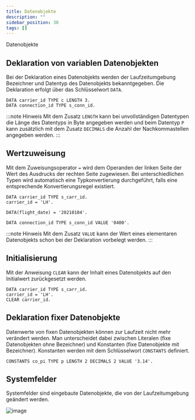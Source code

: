 ```yaml
---
title: Datenobjekte
description: ""
sidebar_position: 30
tags: []
---
```


Datenobjekte 

## Deklaration von variablen Datenobjekten
Bei der Deklaration eines Datenobjekts werden der Laufzeitumgebung Bezeichner und Datentyp des Datenobjekts bekanntgegeben. Die Deklaration erfolgt über das Schlüsselwort `DATA`.

```abap
DATA carrier_id TYPE c LENGTH 3.
DATA connection_id TYPE s_conn_id.
```

:::note Hinweis
Mit dem Zusatz `LENGTH` kann bei unvollständigen Datentypen die Länge des Datentyps in Byte angegeben werden und beim Datentyp `P` kann zusätzlich mit dem Zusatz `DECIMALS` die Anzahl der Nachkommastellen angegeben werden.
:::

## Wertzuweisung
Mit dem Zuweisungsoperator `=` wird dem Operanden der linken Seite der Wert des Ausdrucks der rechten Seite zugewiesen. Bei unterschiedlichen Typen wird automatisch eine Typkonvertierung durchgeführt, falls eine entsprechende Konvertierungsregel existiert.

```abap
DATA carrier_id TYPE s_carr_id.
carrier_id = 'LH'.

DATA(flight_date) = '20210104'.

DATA connection_id TYPE s_conn_id VALUE '0400'.
```

:::note Hinweis
Mit dem Zusatz `VALUE` kann der Wert eines elementaren Datenobjekts schon bei der Deklaration vorbelegt werden.
:::

## Initialisierung
Mit der Anweisung `CLEAR` kann der Inhalt eines Datenobjekts auf den Initialwert zurückgesetzt werden.

```abap
DATA carrier_id TYPE s_carr_id.
carrier_id = 'LH'.
CLEAR carrier_id.
```

## Deklaration fixer Datenobjekte
Datenwerte von fixen Datenobjekten können zur Laufzeit nicht mehr verändert werden. Man unterscheidet dabei zwischen Literalen (fixe Datenobjekten ohne Bezeichner) und Konstanten (fixe Datenobjekte mit Bezeichner). Konstanten werden mit dem Schlüsselwort 
`CONSTANTS` definiert.

```abap
CONSTANTS co_pi TYPE p LENGTH 2 DECIMALS 2 VALUE '3.14'.
```

## Systemfelder
Systemfelder sind eingebaute Datenobjekte, die von der Laufzeitumgebung geändert werden.

![image](https://user-images.githubusercontent.com/47243617/194847682-19684f6d-1b8a-410a-a2c7-01a05f05e7d1.png)
